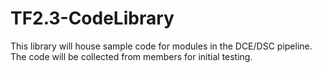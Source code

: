 # TF2.3-CodeLibrary
This library will house sample code for modules in the DCE/DSC pipeline. The code will be collected from members for initial testing. 
